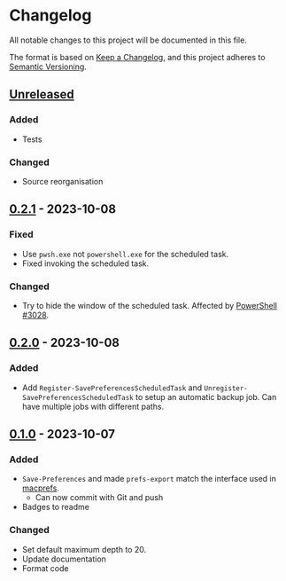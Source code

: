 # Changelog

All notable changes to this project will be documented in this file.

The format is based on [Keep a Changelog](https://keepachangelog.com/en/1.0.0/), and this project
adheres to [Semantic Versioning](https://semver.org/spec/v2.0.0.html).

## [Unreleased]

### Added

- Tests

### Changed

- Source reorganisation

## [0.2.1] - 2023-10-08

### Fixed

- Use `pwsh.exe` not `powershell.exe` for the scheduled task.
- Fixed invoking the scheduled task.

### Changed

- Try to hide the window of the scheduled task. Affected by
  [PowerShell #3028](https://github.com/PowerShell/PowerShell/issues/3028).

## [0.2.0] - 2023-10-08

### Added

- Add `Register-SavePreferencesScheduledTask` and `Unregister-SavePreferencesScheduledTask` to
  setup an automatic backup job. Can have multiple jobs with different paths.

## [0.1.0] - 2023-10-07

### Added

- `Save-Preferences` and made `prefs-export` match the interface used in
  [macprefs](https://github.com/Tatsh/macprefs).
  - Can now commit with Git and push
- Badges to readme

### Changed

- Set default maximum depth to 20.
- Update documentation
- Format code

[Unreleased]: https://github.com/Tatsh/winprefs/compare/v0.2.1...HEAD
[0.2.1]: https://github.com/Tatsh/winprefs/compare/v0.2.1...HEAD
[0.2.0]: https://github.com/Tatsh/winprefs/compare/v0.1.0...HEAD
[0.1.0]: https://github.com/Tatsh/winprefs/compare/v0.0.2...v0.1.0

